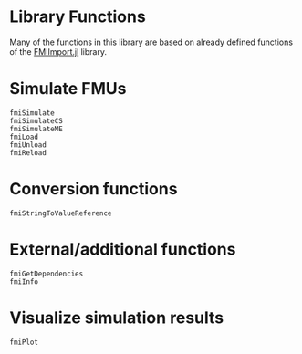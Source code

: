 # Library Functions

Many of the functions in this library are based on already defined functions of the [FMIImport.jl](https://github.com/ThummeTo/FMIImport.jl) library. 

# Simulate FMUs

```@docs
fmiSimulate
fmiSimulateCS
fmiSimulateME
fmiLoad
fmiUnload
fmiReload
```
# Conversion functions

```@docs
fmiStringToValueReference
```

# External/additional functions

```@docs
fmiGetDependencies
fmiInfo
```

# Visualize simulation results

```@docs
fmiPlot
```
